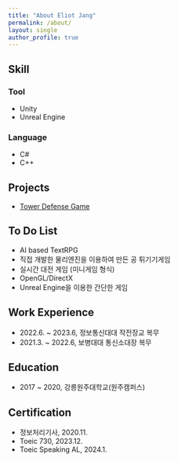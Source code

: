 ```yaml
---
title: "About Eliot Jang"
permalink: /about/
layout: single
author_profile: true
---
```

## Skill 

### Tool 

- Unity
- Unreal Engine

### Language 

- C#
- C++

## Projects

- [Tower Defense Game](https://github.com/eliotjang/tower-defense-game)

## To Do List

- AI based TextRPG
- 직접 개발한 물리엔진을 이용하여 만든 공 튀기기게임
- 실시간 대전 게임 (미니게임 형식)
- OpenGL/DirectX
- Unreal Engine을 이용한 간단한 게임


## Work Experience

- 2022.6. ~ 2023.6, 정보통신대대 작전장교 복무
- 2021.3. ~ 2022.6, 보병대대 통신소대장 복무

## Education

- 2017 ~ 2020, 강릉원주대학교(원주캠퍼스)

## Certification

- 정보처리기사, 2020.11.
- Toeic 730, 2023.12.
- Toeic Speaking AL, 2024.1.